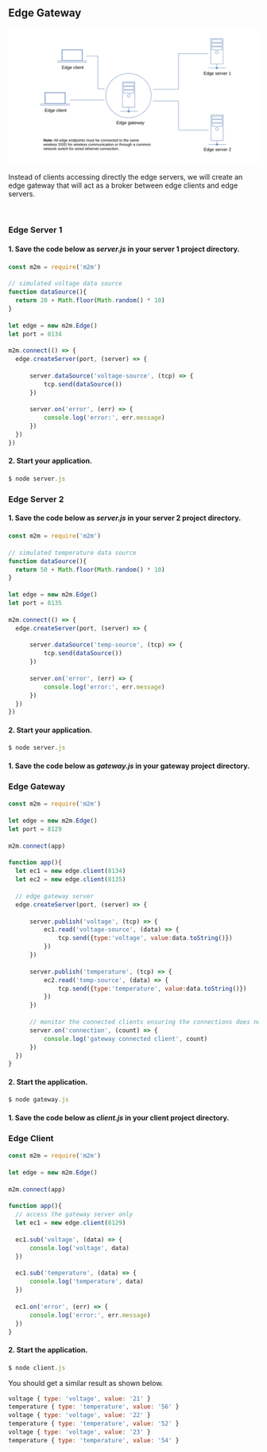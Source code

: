 
## Edge Gateway
![](assets/edge-gateway.svg)


Instead of clients accessing directly the edge servers, we will create an edge gateway that will act as a broker between edge clients and edge servers.  

<br>

### Edge Server 1
#### 1. Save the code below as *server.js* in your server 1 project directory.

```js
const m2m = require('m2m')

// simulated voltage data source
function dataSource(){
  return 20 + Math.floor(Math.random() * 10)
}

let edge = new m2m.Edge()
let port = 8134

m2m.connect(() => {
  edge.createServer(port, (server) => {

      server.dataSource('voltage-source', (tcp) => {
          tcp.send(dataSource())         
      })

      server.on('error', (err) => { 
          console.log('error:', err.message)
      })
  })
})
```
#### 2. Start your application.

```js
$ node server.js
```

### Edge Server 2
#### 1. Save the code below as *server.js* in your server 2 project directory.

```js
const m2m = require('m2m')

// simulated temperature data source
function dataSource(){
  return 50 + Math.floor(Math.random() * 10)
}

let edge = new m2m.Edge()
let port = 8135 

m2m.connect(() => {
  edge.createServer(port, (server) => {

      server.dataSource('temp-source', (tcp) => {
          tcp.send(dataSource())         
      })

      server.on('error', (err) => { 
          console.log('error:', err.message)
      })
  })
})
```
#### 2. Start your application.

```js
$ node server.js
```

#### 1. Save the code below as *gateway.js* in your gateway project directory.
### Edge Gateway
```js
const m2m = require('m2m')

let edge = new m2m.Edge()
let port = 8129

m2m.connect(app)

function app(){
  let ec1 = new edge.client(8134)
  let ec2 = new edge.client(8135)

  // edge gateway server
  edge.createServer(port, (server) => {

      server.publish('voltage', (tcp) => {
          ec1.read('voltage-source', (data) => {
              tcp.send({type:'voltage', value:data.toString()})    
          })
      })

      server.publish('temperature', (tcp) => {
          ec2.read('temp-source', (data) => {
              tcp.send({type:'temperature', value:data.toString()})   
          })
      })

      // monitor the connected clients ensuring the connections does not continously increase 
      server.on('connection', (count) => { 
          console.log('gateway connected client', count)
      })
  })
}
```
#### 2. Start the application.
```js
$ node gateway.js
```

#### 1. Save the code below as *client.js* in your client project directory.
### Edge Client
```js
const m2m = require('m2m')

let edge = new m2m.Edge()

m2m.connect(app)

function app(){
  // access the gateway server only
  let ec1 = new edge.client(8129)

  ec1.sub('voltage', (data) => {
      console.log('voltage', data)
  })

  ec1.sub('temperature', (data) => {
      console.log('temperature', data)
  })

  ec1.on('error', (err) => { 
      console.log('error:', err.message)
  })
}
```
#### 2. Start the application.

```js
$ node client.js
```
You should get a similar result as shown below.
```js
voltage { type: 'voltage', value: '21' }
temperature { type: 'temperature', value: '56' }
voltage { type: 'voltage', value: '22' }
temperature { type: 'temperature', value: '52' }
voltage { type: 'voltage', value: '23' }
temperature { type: 'temperature', value: '54' }

```



